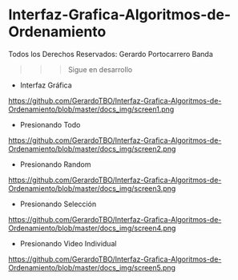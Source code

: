 # Interfaz-Grafica-Algoritmos-de-Ordenamiento
Todos los Derechos Reservados: Gerardo Portocarrero Banda
>>> Sigue en desarrollo
- Interfaz Gráfica

https://github.com/GerardoTBO/Interfaz-Grafica-Algoritmos-de-Ordenamiento/blob/master/docs_img/screen1.png
- Presionando Todo

https://github.com/GerardoTBO/Interfaz-Grafica-Algoritmos-de-Ordenamiento/blob/master/docs_img/screen2.png
- Presionando Random

https://github.com/GerardoTBO/Interfaz-Grafica-Algoritmos-de-Ordenamiento/blob/master/docs_img/screen3.png
- Presionando Selección

https://github.com/GerardoTBO/Interfaz-Grafica-Algoritmos-de-Ordenamiento/blob/master/docs_img/screen4.png
- Presionando Video Individual

https://github.com/GerardoTBO/Interfaz-Grafica-Algoritmos-de-Ordenamiento/blob/master/docs_img/screen5.png
